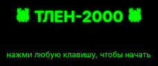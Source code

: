 # tlen2000
<!DOCTYPE html>
<html lang="ru">
<head>
  <meta charset="UTF-8">
  <title>ТЛЕН-2000: Остановка</title>
  
    <link href="https://fonts.googleapis.com/css2?family=Press+Start+2P&display=swap" rel="stylesheet">
    <style>
    @import url('https://fonts.googleapis.com/css2?family=Press+Start+2P&display=swap');
    
    
    body {
      filter: contrast(1.2) brightness(0.9) saturate(0.7);
      background-image: repeating-linear-gradient(
        to bottom,
        #000 0px,
        #000 1px,
        #111 2px,
        #111 4px
      );
    
      margin: 0;
      background-color: #000;
      color: #aaa;
      font-family: 'Press Start 2P', monospace;
      background-image: linear-gradient(#111, #000);
      height: 100vh;
      display: flex;
      justify-content: center;
      align-items: center;
      flex-direction: column;
      padding: 20px;
    }
    .vhs {
      text-shadow: 0 0 5px #f0f, 0 0 10px #0ff;
      animation: flicker 1.5s infinite alternate;
    }
    @keyframes flicker {
      from { opacity: 1; }
      to { opacity: 0.8; }
    }
    .btn {
      background: #111;
      color: #ccc;
      border: 1px solid #444;
      padding: 10px;
      margin-top: 10px;
      cursor: pointer;
      font-family: inherit;
    }
    .btn:hover {
      background: #222;
    }
    .scene {
      max-width: 800px;
      text-align: center;
    }
  </style>
</head>

<body>
  <div id="intro" style="position:absolute; top:0; left:0; width:100%; height:100%; background:#000; color:#0f0; font-size:18px; display:flex; flex-direction:column; justify-content:center; align-items:center; z-index:1000;">
    <h1 style="text-shadow:0 0 5px #0f0;">🕷 ТЛЕН-2000 🕷</h1>
    <p>нажми любую клавишу, чтобы начать</p>
  </div>

  <div class="scene">
    <h1 class="vhs">ТЛЕН-2000</h1>
    <p id="sceneText">Ты стоишь на старой автобусной остановке. Мерцает фонарь. Внутри — бутылка, газета и тишина, сквозь которую пробивается ветер из прошлого.</p>

    <div id="choices">
      <button class="btn" onclick="choose(1)">1. Осмотреть газету</button>
      <button class="btn" onclick="choose(2)">2. Взять бутылку</button>
      <button class="btn" onclick="choose(3)">3. Прислушаться к ночи</button>
    </div>

    <p id="response"></p>
  </div>

  <audio autoplay loop>
    <source src="postpunk.mp3" type="audio/mpeg">
  </audio>

  <script>
    function choose(option) {
      let res = '';
      let nextScene = false;

      if(option === 1) {
        res = "Газета от 1996 года. Заголовок: 'Пропал подросток в панельном районе. Найден ботинок'.";
        localStorage.setItem('tlen2000_progress', 'gazeta');
        nextScene = true;
      }
      if(option === 2) {
        res = "Бутылка пуста. Но внутри гремит что-то — обрывок записки: 'НЕ ЖДИ НИЧЕГО'.";
        localStorage.setItem('tlen2000_progress', 'butylka');
        nextScene = true;
      }
      if(option === 3) {
        res = "Ветер доносит далёкое пение. Кто-то шепчет твоё имя из темноты.";
        localStorage.setItem('tlen2000_progress', 'noch');
        nextScene = true;
      }

      document.getElementById('response').innerText = res;

      if(nextScene) {
        setTimeout(() => {
          advanceToNext();
        }, 4000);
      }
    }

    function advanceToNext() {
      document.getElementById('sceneText').innerText = "Ты отходишь от остановки, оглядываясь. Позади всё тот же фонарь. Впереди — тёмные силуэты гаражей, за которыми маячит знакомый двор...";
      document.getElementById('response').innerText = '';
      document.getElementById('choices').innerHTML = `
        <button class="btn" onclick="enterGarages()">Идти через гаражи во двор</button>
      `;
    }

    function enterGarages() {
      document.getElementById('sceneText').innerText = "Гаражи будто застыли во времени. Между ржавыми корпусами — мусор, тишина и дымок, ползущий из одной из щелей. Ты идёшь осторожно. Слышны тихие шаги за спиной...";
      document.getElementById('choices').innerHTML = `
        <button class="btn" onclick="intoYard()">Выбраться во двор</button>
      `;
    }

    function intoYard() {
      document.getElementById('sceneText').innerText = "Ты выходишь во двор панельной девятиэтажки. Всё тут знакомо — сломанные качели, обгоревшая урна, следы чьих-то кроссовок на снегу. Ты один, или почти один...";
      document.getElementById('choices').innerHTML = `
        <button class="btn" onclick="goToPlayground()">Осмотреть детскую площадку</button>
        <button class="btn" onclick="enterPorch()">Зайти в подъезд</button>
      `;
    }

    function goToPlayground() {
      document.getElementById('sceneText').innerText = "На площадке — обгрызенные качели и перевёрнутая машинка. Между ними валяется плюшевый мишка. Вокруг бутылки, обёртки, пятна. Кажется, мишка смотрит прямо на тебя...";
      document.getElementById('choices').innerHTML = `
        <button class="btn" onclick="enterPorch()">Оставить мишку и зайти в подъезд</button>
        <button class="btn" onclick="inspectToy()">Поднять игрушку</button>
      `;
    }

    function inspectToy() {
      document.getElementById('sceneText').innerText = "Мишка тёплый. На лапке — пришитый инициал: 'К.Ю.'. Внутри — что-то твёрдое. Ты сжимаешь его... и слышишь тихий хрип. Ты отпускаешь его на землю. Он больше не тёплый.";
      document.getElementById('choices').innerHTML = `
        <button class="btn" onclick="enterPorch()">Зайти в подъезд</button>
      `;
    }

    function enterPorch() {
      document.getElementById('sceneText').innerText = "Подъезд встречает тебя запахом пыли и кошачьей мочи. Лампочка мигает. Объявления шуршат на сквозняке. Что-то шевелится в темноте...";
      document.getElementById('choices').innerHTML = `
        <button class="btn" onclick="inspectCorner()">Заглянуть в тёмный угол</button>
        <button class="btn" onclick="checkMailboxes()">Осмотреть почтовые ящики</button>
        <button class="btn" onclick="knockDoor()">Постучать в дверь</button>
        <button class="btn" onclick="goUpstairs()">Подняться выше</button>
      `;
    }

    function inspectCorner() {
      document.getElementById('sceneText').innerText = "Ты видишь бледное лицо ребёнка, на миг появляющееся в темноте. Оно исчезает, а на полу — старый детский ботинок. Он ещё тёплый...";
    }

    function checkMailboxes() {
      document.getElementById('sceneText').innerText = "На одном из ящиков написано 'УЖЕ НЕ ЖДИ'. Внутри другого — клок волос и открытка с Новым годом. Все ящики скрипят, будто сопротивляются.";
    }

    function knockDoor() {
      document.getElementById('sceneText').innerText = "Ты стучишь. Сначала тишина. Потом — тихое постукивание в ответ. Потом... звук, будто дверь тихо приоткрылась. Но за ней — только тьма.";
    }

    function goUpstairs() {
      document.getElementById('sceneText').innerText = "Ты поднимаешься. Ступени мокрые, словно кто-то только что прошёл босиком. Впереди — ещё этажи, ещё темнее, ещё ближе к тому, что ты пытался забыть.";
      document.getElementById('choices').innerHTML = `<p>Продолжение следует...</p>`;
    }

    
document.addEventListener('keydown', () => {
  const intro = document.getElementById('intro');
  if (intro) intro.style.display = 'none';
}, { once: true });

window.onload = function() {

      const progress = localStorage.getItem('tlen2000_progress');
      if(progress) {
        document.getElementById('response').innerText = "Ты чувствуешь дежавю. Это место будто помнит тебя.";
      }
    }
  </script>
</body>
</html>
